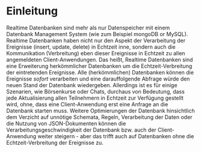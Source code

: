 # Einleitung

Realtime Datenbanken sind mehr als nur Datenspeicher mit einem Datenbank Management System (wie zum Beispiel mongoDB or MySQL). Realtime Datenbanken haben nicht nur den Aspekt der Verarbeitung der Ereignisse (insert, update, delete) in Echtzeit inne, sondern auch die Kommunikation (Verbreitung) eben dieser Ereignisse in Echtzeit zu allen angemeldeten Client-Anwendungen. Das heißt, Realtime Datenbanken sind eine Erweiterung herkömmlicher Datenbanken um die Echtzeit-Verbreitung der eintretenden Ereignisse. Alle (herkömmlichen) Datenbanken können die Ereignisse _sofort_ verarbeiten und eine darauffolgende Abfrage würde den neuen Stand der Datenbank wiedergeben. Allerdings ist es für einige Szenarien, wie Börsenkurse oder Chats, durchaus von Bedeutung, dass jede Aktualisierung allen Teilnehmern in Echtzeit zur Verfügung gestellt wird, ohne, dass eine Client-Anwendung erst eine Anfrage an die Datenbank starten muss. Weitere Optimierungen der Datenbank hinsichtlich dem Verzicht auf unnötige Schemata, Regeln, Verarbeitung der Daten oder die Nutzung von JSON-Dokumenten können die Verarbeitungsgeschwindigkeit der Datenbank bzw. auch der Client-Anwendung weiter steigern - aber das trifft auch auf Datenbanken ohne die Echtzeit-Verbreitung der Ereignisse zu.


